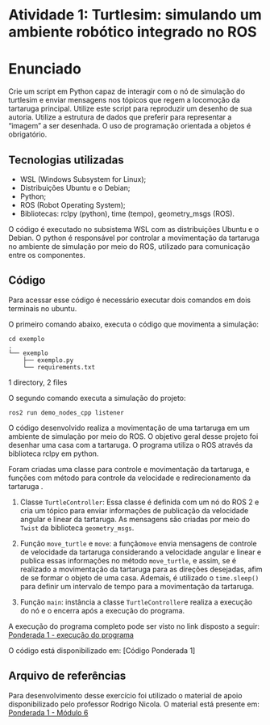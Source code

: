 # Atividade 1: Turtlesim: simulando um ambiente robótico integrado no ROS
# Enunciado

Crie um script em Python capaz de interagir com o nó de simulação do turtlesim e enviar mensagens nos tópicos que regem a locomoção da tartaruga principal. Utilize este script para reproduzir um desenho de sua autoria. Utilize a estrutura de dados que preferir para representar a “imagem” a ser desenhada. O uso de programação orientada a objetos é obrigatório.

## Tecnologias utilizadas

- WSL (Windows Subsystem for Linux);
-  Distribuições Ubuntu e o Debian;
 - Python;
 - ROS (Robot Operating System);
 - Bibliotecas: rclpy (python), time (tempo), geometry_msgs (ROS).

O código é executado no subsistema WSL com as distribuições Ubuntu e o Debian. O python é responsável por controlar a movimentação da tartaruga no ambiente de simulação por meio do ROS, utilizado para comunicação entre os componentes. 

## Código

Para acessar esse código é necessário executar dois comandos em dois terminais no ubuntu.


O primeiro comando abaixo, executa o código que movimenta a simulação:

    cd exemplo
    .
    └── exemplo
        ├── exemplo.py
        └── requirements.txt

1 directory, 2 files

O segundo comando executa a simulação do projeto:

    ros2 run demo_nodes_cpp listener

O código desenvolvido realiza a movimentação de uma tartaruga em um ambiente de simulação por meio do ROS. O objetivo geral desse projeto foi desenhar uma casa com a tartaruga. O programa utiliza o ROS através da biblioteca rclpy em python.

Foram criadas uma classe para controle e movimentação da tartaruga, e funções com método para controle da velocidade e redirecionamento da tartaruga . 

 1. Classe `TurtleController`: Essa classe é definida com um nó do ROS 2 e cria um tópico para enviar informações de publicação da velocidade angular e linear da tartaruga. As mensagens são criadas por meio do `Twist` da biblioteca `geometry_msgs`.
 
 2. Função `move_turtle` e `move`: a função`move` envia mensagens de controle de velocidade da tartaruga considerando a velocidade angular e linear e publica essas informações no método `move_turtle`, e assim, se é realizado a movimentação da tartaruga para as direções desejadas, afim de se formar o objeto de uma casa. Ademais, é utilizado o `time.sleep()` para definir um intervalo de tempo para a movimentação da tartaruga. 
 
 4. Função `main`: instância a classe `TurtleController`e realiza a execução do nó e o encerra após a execução do programa. 

A execução do programa completo pode ser visto no link disposto a seguir: [Ponderada 1 - execução do programa](https://drive.google.com/file/d/1KqXuVnSn0EWh397fOX4JjLtbeFyAlC9c/view?usp=sharing)

O código está disponibilizado em: [Código Ponderada 1]

## Arquivo de referências

Para desenvolvimento desse exercício foi utilizado o material de apoio disponibilizado pelo professor Rodrigo Nicola. O material está presente em: [Ponderada 1 - Módulo 6](https://github.com/Murilo-ZC/Questoes-Trabalhos-Inteli-M6/tree/main/ponderada1)
